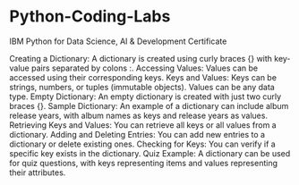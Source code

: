 # Python-Coding-Labs

 IBM Python for Data Science, AI & Development Certificate 

Creating a Dictionary:
A dictionary is created using curly braces {} with key-value pairs separated by colons :.
Accessing Values:
Values can be accessed using their corresponding keys.
Keys and Values:
Keys can be strings, numbers, or tuples (immutable objects).
Values can be any data type.
Empty Dictionary:
An empty dictionary is created with just two curly braces {}.
Sample Dictionary:
An example of a dictionary can include album release years, with album names as keys and release years as values.
Retrieving Keys and Values:
You can retrieve all keys or all values from a dictionary.
Adding and Deleting Entries:
You can add new entries to a dictionary or delete existing ones.
Checking for Keys:
You can verify if a specific key exists in the dictionary.
Quiz Example:
A dictionary can be used for quiz questions, with keys representing items and values representing their attributes.
